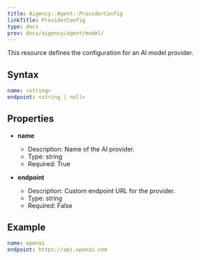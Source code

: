 ```yaml
---
title: Aigency::Agent::ProviderConfig
linkTitle: ProviderConfig
type: docs
prev: docs/aigency/agent/model/
---
```


This resource defines the configuration for an AI model provider.

## Syntax
```yaml
name: <string>
endpoint: <string | null>
```

## Properties
- **name**
  - Description: Name of the AI provider.
  - Type: string
  - Required: True

- **endpoint**
  - Description: Custom endpoint URL for the provider.
  - Type: string
  - Required: False

## Example
```yaml
name: openai
endpoint: https://api.openai.com
```

